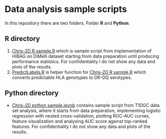 # Data analysis sample scripts
In this repository there are two folders. Folder **R** and **Python**.
## R directory 
1. [Chris-2D R sample.R](https://github.com/SamirSH/Chris-2D/blob/main/R/Chris-2D%20R%20sample.R "Chris-2D R sample.R")  which is sample script from implementation of HIBAG on DiMelli dataset starting from data preparation until producing performance statistics. For confidentiality I do not show any data and plots of the results.
2. [PredictLabels.R](https://github.com/SamirSH/Chris-2D/blob/main/R/PredictLabels.R "PredictLabels.R") is helper function for [Chris-2D R sample.R](https://github.com/SamirSH/Chris-2D/blob/main/R/Chris-2D%20R%20sample.R "Chris-2D R sample.R") which converts predictable HLA genotypes to DR-DQ serotypes.

## Python directory
- [Chris-2D python sample.ipynb](https://github.com/SamirSH/Chris-2D/blob/main/Python/Chris-2D%20python%20sample.ipynb "Chris-2D python sample.ipynb") contains sample script from T1DGC data set analysis, where it starts from data preparation, implementing logistic regression with nested cross-validation, plotting ROC-AUC curves, feature visualization and analysing AUC score against top-ranked features. For confidentiality I do not show any data and plots of the results. 
